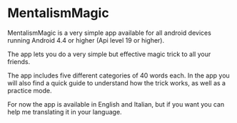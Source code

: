 # MentalismMagic
MentalismMagic is a very simple app available for all android devices running Android 4.4 or higher (Api level 19 or higher).

The app lets you do a very simple but effective magic trick to all your friends.

The app includes five different categories of 40 words each.
In the app you will also find a quick guide to understand how the trick works, as well as a practice mode.

For now the app is available in English and Italian, but if you want you can help me translating it in your language.
